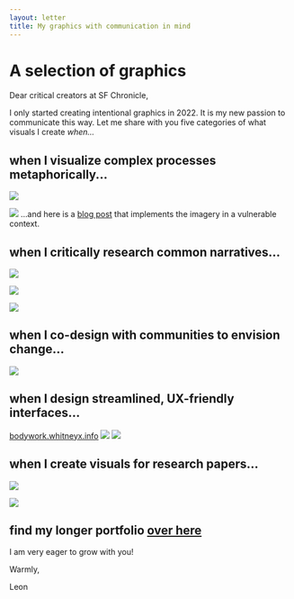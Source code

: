 ```yaml
---
layout: letter
title: My graphics with communication in mind
---
```

# A selection of graphics
Dear critical creators at SF Chronicle, 

I only started creating intentional graphics in 2022. It is my new passion to communicate this way. Let me share with you five categories of what visuals I create *when...*

## when I visualize complex processes metaphorically...
![](media/MMSHealthAutopoiesis-merge-05.png)

![](media/MMSHealthAutopoiesis-merge-06.png)
…and here is a [blog post](https://www.omprakash.org/blog/just-transition-blog-reflection--4) that implements the imagery in a vulnerable context. 

## when I critically research common narratives...
![](media/cleanshot_2024-07-27-at-17-48-57@2x.png)

![](media/cleanshot_2024-07-27-at-17-51-14@2x.png)

![](media/cleanshot_2024-07-26-at-22-21-32@2x.png)

## when I co-design with communities to envision change...
![](media/cleanshot_2024-07-28-at-12-24-06@2x.png)

## when I design streamlined, UX-friendly interfaces...
[bodywork.whitneyx.info](https://bodywork.whitneyx.info/)
![](media/cleanshot_2024-07-27-at-17-45-57@2x.png)
![](media/cleanshot_2024-07-28-at-14-17-14@2x.png)
## when I create visuals for research papers...
![](media/cleanshot_2024-07-28-at-13-34-33@2x.png)

![](media/Pasted%20image%2020240726194745.png)



## find my longer portfolio [over here](https://leonsanten.info/marbles/COLLECTION-GRAPHICS-UI/)

I am very eager to grow with you! 

Warmly, 

Leon 



